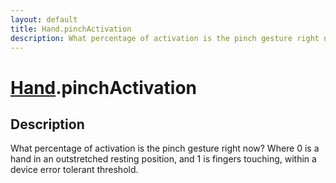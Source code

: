 ```yaml
---
layout: default
title: Hand.pinchActivation
description: What percentage of activation is the pinch gesture right now? Where 0 is a hand in an outstretched resting position, and 1 is fingers touching, within a device error tolerant threshold.
---
```

# [Hand]({{site.url}}/Pages/Reference/Hand.html).pinchActivation

## Description
What percentage of activation is the pinch gesture right now? Where 0 is a hand in
an outstretched resting position, and 1 is fingers touching, within a device error tolerant
threshold.

